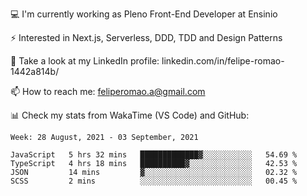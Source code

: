 💻 I'm currently working as Pleno Front-End Developer at Ensinio

⚡ Interested in Next.js, Serverless, DDD, TDD and Design Patterns

👥 Take a look at my LinkedIn profile: linkedin.com/in/felipe-romao-1442a814b/

📫 How to reach me: feliperomao.a@gmail.com

📊 Check my stats from WakaTime (VS Code) and GitHub:

<!--START_SECTION:waka-->
```text
Week: 28 August, 2021 - 03 September, 2021

JavaScript   5 hrs 32 mins   █████████████▓░░░░░░░░░░░   54.69 % 
TypeScript   4 hrs 18 mins   ██████████▓░░░░░░░░░░░░░░   42.53 % 
JSON         14 mins         ▓░░░░░░░░░░░░░░░░░░░░░░░░   02.32 % 
SCSS         2 mins          ░░░░░░░░░░░░░░░░░░░░░░░░░   00.45 % 
```
<!--END_SECTION:waka-->

